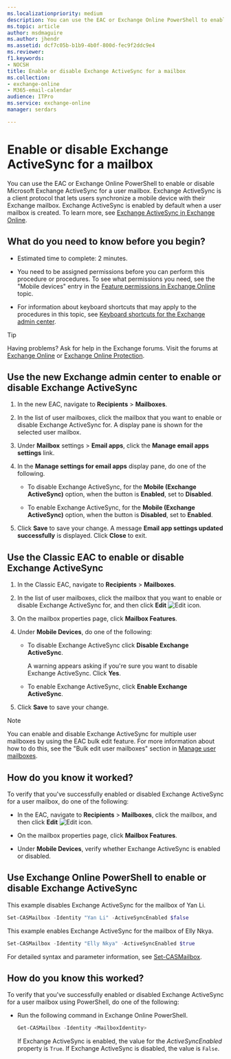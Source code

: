 ```yaml
---
ms.localizationpriority: medium
description: You can use the EAC or Exchange Online PowerShell to enable or disable Microsoft Exchange ActiveSync for a user mailbox. Exchange ActiveSync is a client protocol that lets users synchronize a mobile device with their Exchange mailbox. Exchange ActiveSync is enabled by default when a user mailbox is created. To learn more, see Exchange ActiveSync.
ms.topic: article
author: msdmaguire
ms.author: jhendr
ms.assetid: dcf7c05b-b1b9-4b0f-800d-fec9f2ddc9e4
ms.reviewer: 
f1.keywords:
- NOCSH
title: Enable or disable Exchange ActiveSync for a mailbox
ms.collection: 
- exchange-online
- M365-email-calendar
audience: ITPro
ms.service: exchange-online
manager: serdars

---
```


# Enable or disable Exchange ActiveSync for a mailbox

You can use the EAC or Exchange Online PowerShell to enable or disable Microsoft Exchange ActiveSync for a user mailbox. Exchange ActiveSync is a client protocol that lets users synchronize a mobile device with their Exchange mailbox. Exchange ActiveSync is enabled by default when a user mailbox is created. To learn more, see [Exchange ActiveSync in Exchange Online](../../clients-and-mobile-in-exchange-online/exchange-activesync/exchange-activesync.md).

## What do you need to know before you begin?

- Estimated time to complete: 2 minutes.

- You need to be assigned permissions before you can perform this procedure or procedures. To see what permissions you need, see the "Mobile devices" entry in the [Feature permissions in Exchange Online](../../permissions-exo/feature-permissions.md) topic.

- For information about keyboard shortcuts that may apply to the procedures in this topic, see [Keyboard shortcuts for the Exchange admin center](../../accessibility/keyboard-shortcuts-in-admin-center.md).

> [!TIP]
> Having problems? Ask for help in the Exchange forums. Visit the forums at [Exchange Online](https://social.technet.microsoft.com/forums/msonline/home?forum=onlineservicesexchange) or [Exchange Online Protection](https://social.technet.microsoft.com/forums/forefront/home?forum=FOPE).

## Use the new Exchange admin center to enable or disable Exchange ActiveSync

1. In the new EAC, navigate to **Recipients** \> **Mailboxes**. 

2. In the list of user mailboxes, click the mailbox that you want to enable or disable Exchange ActiveSync for. A display pane is shown for the selected user mailbox.

3. Under **Mailbox** settings \> **Email apps**, click the **Manage email apps settings** link.

4. In the **Manage settings for email apps** display pane, do one of the following.

   - To disable Exchange ActiveSync, for the **Mobile (Exchange ActiveSync)** option, when the button is **Enabled**, set to **Disabled**. 

   - To enable Exchange ActiveSync, for the **Mobile (Exchange ActiveSync)** option, when the button is **Disabled**, set to **Enabled**. 

5. Click **Save** to save your change. A message **Email app settings updated successfully** is displayed. Click **Close** to exit.

## Use the Classic EAC to enable or disable Exchange ActiveSync

1. In the Classic EAC, navigate to **Recipients** \> **Mailboxes**.

2. In the list of user mailboxes, click the mailbox that you want to enable or disable Exchange ActiveSync for, and then click **Edit** ![Edit icon](../../media/ITPro_EAC_EditIcon.gif).

3. On the mailbox properties page, click **Mailbox Features**.

4. Under **Mobile Devices**, do one of the following:

   - To disable Exchange ActiveSync click **Disable Exchange ActiveSync**.

     A warning appears asking if you're sure you want to disable Exchange ActiveSync. Click **Yes**.

   - To enable Exchange ActiveSync, click **Enable Exchange ActiveSync**.

5. Click **Save** to save your change.

> [!NOTE]
> You can enable and disable Exchange ActiveSync for multiple user mailboxes by using the EAC bulk edit feature. For more information about how to do this, see the "Bulk edit user mailboxes" section in [Manage user mailboxes](manage-user-mailboxes.md).

## How do you know it worked?

To verify that you've successfully enabled or disabled Exchange ActiveSync for a user mailbox, do one of the following:

- In the EAC, navigate to **Recipients** \> **Mailboxes**, click the mailbox, and then click **Edit** ![Edit icon](../../media/ITPro_EAC_EditIcon.gif).

- On the mailbox properties page, click **Mailbox Features**.

- Under **Mobile Devices**, verify whether Exchange ActiveSync is enabled or disabled.

## Use Exchange Online PowerShell to enable or disable Exchange ActiveSync

This example disables Exchange ActiveSync for the mailbox of Yan Li.

```PowerShell
Set-CASMailbox -Identity "Yan Li" -ActiveSyncEnabled $false
```

This example enables Exchange ActiveSync for the mailbox of Elly Nkya.

```PowerShell
Set-CASMailbox -Identity "Elly Nkya" -ActiveSyncEnabled $true
```

For detailed syntax and parameter information, see [Set-CASMailbox](/powershell/module/exchange/set-casmailbox).

## How do you know this worked?

To verify that you've successfully enabled or disabled Exchange ActiveSync for a user mailbox using PowerShell, do one of the following:

- Run the following command in Exchange Online PowerShell.

  ```PowerShell
  Get-CASMailbox -Identity <MailboxIdentity>
  ```
  If Exchange ActiveSync is enabled, the value for the _ActiveSyncEnabled_ property is `True`. If Exchange ActiveSync is disabled, the value is `False`.